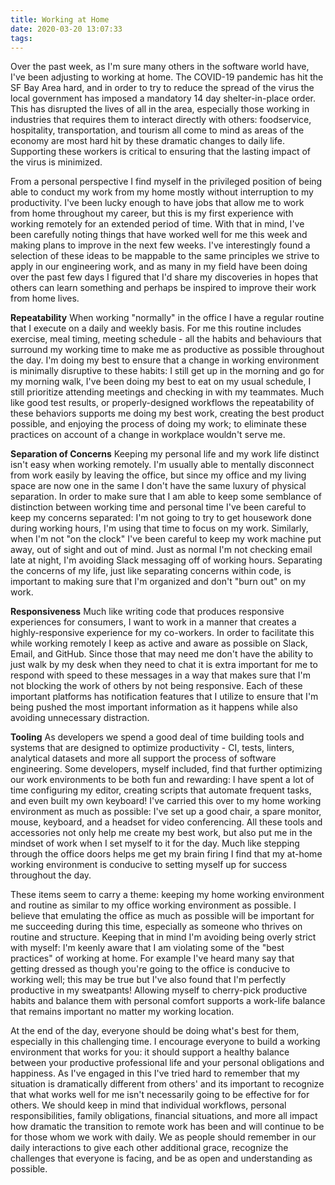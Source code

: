 ```yaml
---
title: Working at Home
date: 2020-03-20 13:07:33
tags:
---
```


Over the past week, as I'm sure many others in the software world have, I've been adjusting to working at home. The COVID-19 pandemic has hit the SF Bay Area hard, and in order to try to reduce the spread of the virus the local government has imposed a mandatory 14 day shelter-in-place order. This has disrupted the lives of all in the area, especially those working in industries that requires them to interact directly with others: foodservice, hospitality, transportation, and tourism all come to mind as areas of the economy are most hard hit by these dramatic changes to daily life. Supporting these workers is critical to ensuring that the lasting impact of the virus is minimized.

From a personal perspective I find myself in the privileged position of being able to conduct my work from my home mostly without interruption to my productivity. I've been lucky enough to have jobs that allow me to work from home throughout my career, but this is my first experience with working remotely for an extended period of time. With that in mind, I've been carefully noting things that have worked well for me this week and making plans to improve in the next few weeks. I've interestingly found a selection of these ideas to be mappable to the same principles we strive to apply in our engineering work, and as many in my field have been doing over the past few days I figured that I'd share my discoveries in hopes that others can learn something and perhaps be inspired to improve their work from home lives.

__Repeatability__
     When working "normally" in the office I have a regular routine that I execute on a daily and weekly basis. For me this routine includes exercise, meal timing, meeting schedule - all the habits and behaviours that surround my working time to make me as productive as possible throughout the day. I'm doing my best to ensure that a change in working environment is minimally disruptive to these habits: I still get up in the morning and go for my morning walk, I've been doing my best to eat on my usual schedule, I still prioritize attending meetings and checking in with my teammates. Much like good test results, or properly-designed workflows the repeatability of these behaviors supports me doing my best work, creating the best product possible, and enjoying the process of doing my work; to eliminate these practices on account of a change in workplace wouldn't serve me.

__Separation of Concerns__
     Keeping my personal life and my work life distinct isn't easy when working remotely. I'm usually able to mentally disconnect from work easily by leaving the office, but since my office and my living space are now one in the same I don't have the same luxury of physical separation. In order to make sure that I am able to keep some semblance of distinction between working time and personal time I've been careful to keep my concerns separated: I'm not going to try to get housework done during working hours, I'm using that time to focus on my work. Similarly, when I'm not "on the clock" I've been careful to keep my work machine put away, out of sight and out of mind. Just as normal I'm not checking email late at night, I'm avoiding Slack messaging off of working hours. Separating the concerns of my life, just like separating concerns within code, is important to making sure that I'm organized and don't "burn out" on my work.

__Responsiveness__
     Much like writing code that produces responsive experiences for consumers, I want to work in a manner that creates a highly-responsive experience for my co-workers. In order to facilitate this while working remotely I keep as active and aware as possible on Slack, Email, and GitHub. Since those that may need me don't have the ability to just walk by my desk when they need to chat it is extra important for me to respond with speed to these messages in a way that makes sure that I'm not blocking the work of others by not being responsive. Each of these important platforms has notification features that I utilize to ensure that I'm being pushed the most important information as it happens while also avoiding unnecessary distraction.

__Tooling__
     As developers we spend a good deal of time building tools and systems that are designed to optimize productivity - CI, tests, linters, analytical datasets and more all support the process of software engineering. Some developers, myself included, find that further optimizing our work environments to be both fun and rewarding: I have spent a lot of time configuring my editor, creating scripts that automate frequent tasks, and even built my own keyboard! I've carried this over to my home working environment as much as possible: I've set up a good chair, a spare monitor, mouse, keyboard, and a headset for video conferencing. All these tools and accessories not only help me create my best work, but also put me in the mindset of work when I set myself to it for the day. Much like stepping through the office doors helps me get my brain firing I find that my at-home working environment is conducive to setting myself up for success throughout the day.

These items seem to carry a theme: keeping my home working environment and routine as similar to my office working environment as possible. I believe that emulating the office as much as possible will be important for me succeeding during this time, especially as someone who thrives on routine and structure. Keeping that in mind I'm avoiding being overly strict with myself: I'm keenly aware that I am violating some of the "best practices" of working at home. For example I've heard many say that getting dressed as though you're going to the office is conducive to working well; this may be true but I've also found that I'm perfectly productive in my sweatpants! Allowing myself to cherry-pick productive habits and balance them with personal comfort supports a work-life balance that remains important no matter my working location.

At the end of the day, everyone should be doing what's best for them, especially in this challenging time. I encourage everyone to build a working environment that works for you: it should support a healthy balance between your productive professional life and your personal obligations and happiness. As I've engaged in this I've tried hard to remember that my situation is dramatically different from others' and its important to recognize that what works well for me isn't necessarily going to be effective for for others. We should keep in mind that individual workflows, personal responsibilities, family obligations, financial situations, and more all impact how dramatic the transition to remote work has been and will continue to be for those whom we work with daily. We as people should remember in our daily interactions to give each other additional grace, recognize the challenges that everyone is facing, and be as open and understanding as possible.
